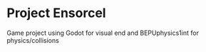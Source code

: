 # Project Ensorcel
 Game project using Godot for visual end and BEPUphysics1int for physics/collisions
